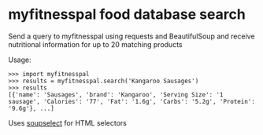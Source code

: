 # myfitnesspal food database search

Send a query to myfitnesspal using requests and BeautifulSoup and receive nutritional information for up to 20 matching products

Usage:

```
>>> import myfitnesspal
>>> results = myfitnesspal.search('Kangaroo Sausages')
>>> results
[{'name': 'Sausages', 'brand': 'Kangaroo', 'Serving Size': '1 sausage', 'Calories': '77', 'Fat': '1.6g', 'Carbs': '5.2g', 'Protein': '9.6g'}, ...]
```

Uses [soupselect](https://github.com/simonw/soupselect) for HTML selectors
